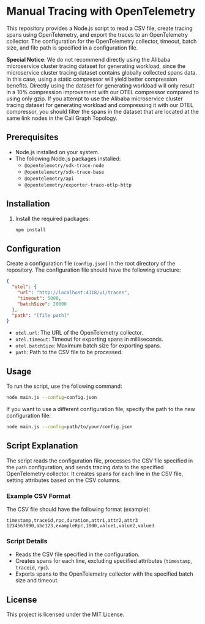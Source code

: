 # Manual Tracing with OpenTelemetry

This repository provides a Node.js script to read a CSV file, create tracing spans using OpenTelemetry, and export the traces to an OpenTelemetry collector. The configuration for the OpenTelemetry collector, timeout, batch size, and file path is specified in a configuration file.

**Special Notice**: We do not recommend directly using the Alibaba microservice cluster tracing dataset for generating workload, since the microservice cluster tracing dataset contains globally collected spans data. In this case, using a static compressor will yield better compression benefits. Directly using the dataset for generating workload will only result in a 10% compression improvement with our OTEL compressor compared to using only gzip. If you attempt to use the Alibaba microservice cluster tracing dataset for generating workload and compressing it with our OTEL compressor, you should filter the spans in the dataset that are located at the same link nodes in the Call Graph Topology.

## Prerequisites

- Node.js installed on your system.
- The following Node.js packages installed:
  - `@opentelemetry/sdk-trace-node`
  - `@opentelemetry/sdk-trace-base`
  - `@opentelemetry/api`
  - `@opentelemetry/exporter-trace-otlp-http`

## Installation

1. Install the required packages:

   ```bash
   npm install
   ```

## Configuration

Create a configuration file (`config.json`) in the root directory of the repository. The configuration file should have the following structure:

```json
{
  "otel": {
    "url": "http://localhost:4318/v1/traces",
    "timeout": 5000,
    "batchSize": 20000
  },
  "path": "[file path]"
}
```

- `otel.url`: The URL of the OpenTelemetry collector.
- `otel.timeout`: Timeout for exporting spans in milliseconds.
- `otel.batchSize`: Maximum batch size for exporting spans.
- `path`: Path to the CSV file to be processed.

## Usage

To run the script, use the following command:

```bash
node main.js --config=config.json
```

If you want to use a different configuration file, specify the path to the new configuration file:

```bash
node main.js --config=path/to/your/config.json
```

## Script Explanation

The script reads the configuration file, processes the CSV file specified in the `path` configuration, and sends tracing data to the specified OpenTelemetry collector. It creates spans for each line in the CSV file, setting attributes based on the CSV columns.

### Example CSV Format

The CSV file should have the following format (example):

```csv
timestamp,traceid,rpc,duration,attr1,attr2,attr3
1234567890,abc123,exampleRpc,1000,value1,value2,value3
```

### Script Details

- Reads the CSV file specified in the configuration.
- Creates spans for each line, excluding specified attributes (`timestamp`, `traceid`, `rpc`).
- Exports spans to the OpenTelemetry collector with the specified batch size and timeout.

## License

This project is licensed under the MIT License.
